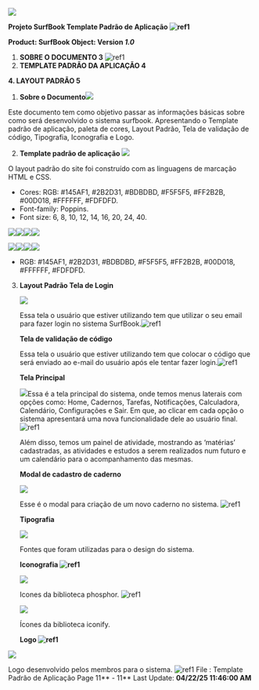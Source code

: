 ![](img/Aspose.Words.7ece94df-fa74-4fc2-8b36-b9a22aa71ad1.001.png)

**Projeto SurfBook 
Template Padrão de Aplicação ![ref1]**

**Product:  SurfBook Object:  Version *1.0*** 

1. **SOBRE O DOCUMENTO       3** ![ref1]
1. **TEMPLATE PADRÃO DA APLICAÇÃO                                                                                           4** 

**4.   LAYOUT PADRÃO                                                                                                                  5** 

1. **Sobre o Documento![](img/Aspose.Words.7ece94df-fa74-4fc2-8b36-b9a22aa71ad1.003.png)**

Este documento tem como objetivo passar as informações básicas sobre como será desenvolvido o sistema surfbook. Apresentando o Template padrão de aplicação, paleta de cores, Layout Padrão, Tela de validação de código, Tipografia, Iconografia e Logo. 

2. **Template padrão de aplicação ![](img/Aspose.Words.7ece94df-fa74-4fc2-8b36-b9a22aa71ad1.004.png)**

O layout padrão do site foi construído com as linguagens de marcação HTML e CSS. 

- Cores: RGB:  #145AF1,  #2B2D31,  #BDBDBD,  #F5F5F5,  #FF2B2B,  #00D018,  #FFFFFF,  #FDFDFD. 
- Font-family: Poppins. 
- Font size: 6, 8, 10, 12, 14, 16, 20, 24, 40.

![](img/Aspose.Words.7ece94df-fa74-4fc2-8b36-b9a22aa71ad1.005.png)![](img/Aspose.Words.7ece94df-fa74-4fc2-8b36-b9a22aa71ad1.006.png)![](img/Aspose.Words.7ece94df-fa74-4fc2-8b36-b9a22aa71ad1.007.png)![](img/Aspose.Words.7ece94df-fa74-4fc2-8b36-b9a22aa71ad1.008.png)

![](img/Aspose.Words.7ece94df-fa74-4fc2-8b36-b9a22aaa71ad1.009.png)![](img/Aspose.Words.7ece94df-fa74-4fc2-8b36-b9a22aa71ad1.010.png)![](img/Aspose.Words.7ece94df-fa74-4fc2-8b36-b9a22aa71ad1.011.png)![](img/Aspose.Words.7ece94df-fa74-4fc2-8b36-b9a22aa71ad1.012.png)

- RGB:  #145AF1,  #2B2D31,  #BDBDBD,  #F5F5F5,  #FF2B2B,  #00D018,  #FFFFFF,  #FDFDFD. 
3. **Layout Padrão Tela de Login** 

   ![](img/Aspose.Words.7ece94df-fa74-4fc2-8b36-b9a22aa71ad1.013.jpeg)

   Essa tela o usuário que estiver utilizando tem que utilizar o seu email para fazer login no sistema SurfBook.![ref1]

   **Tela de validação de código** 

   Essa tela o usuário que estiver utilizando tem que  colocar o código que será enviado ao e-mail do usuário após ele tentar fazer login.![ref1]

   **Tela Principal** 

   ![](img/Aspose.Words.7ece94df-fa74-4fc2-8b36-b9a22aa71ad1.014.jpeg)Essa é a tela principal do sistema, onde temos menus laterais com opções como: Home, Cadernos, Tarefas, Notificações, Calculadora, Calendário, Configurações e Sair. Em que, ao clicar em cada opção o sistema apresentará uma nova funcionalidade dele ao usuário final. ![ref1]

   Além disso, temos um painel de atividade, mostrando as ‘matérias’ cadastradas, as atividades  e estudos a serem realizados num futuro e um calendário para o acompanhamento das mesmas. 

   **Modal de cadastro de caderno** 

   ![](img/Aspose.Words.7ece94df-fa74-4fc2-8b36-b9a22aa71ad1.015.jpeg)

   Esse é o modal para criação de um novo caderno no sistema. ![ref1]

   **Tipografia** 

   ![](img/Aspose.Words.7ece94df-fa74-4fc2-8b36-b9a22aa71ad1.016.jpeg)

   Fontes que foram utilizadas para o design do sistema. 

   **Iconografia ![ref1]**

   ![](img/Aspose.Words.7ece94df-fa74-4fc2-8b36-b9a22aa71ad1.017.jpeg)

   Icones da biblioteca phosphor. ![ref1]

   ![](img/Aspose.Words.7ece94df-fa74-4fc2-8b36-b9a22aa71ad1.018.jpeg)

   Ícones da biblioteca iconify.

   **Logo ![ref1]**

![](img/Aspose.Words.7ece94df-fa74-4fc2-8b36-b9a22aa71ad1.019.png)

Logo desenvolvido pelos membros para o sistema. ![ref1]
File : Template Padrão de Aplicação  Page 11** - 11** Last Update: **04/22/25 11:46:00 AM** 

[ref1]: Aspose.Words.7ece94df-fa74-4fc2-8b36-b9a22aa71ad1.002.png
